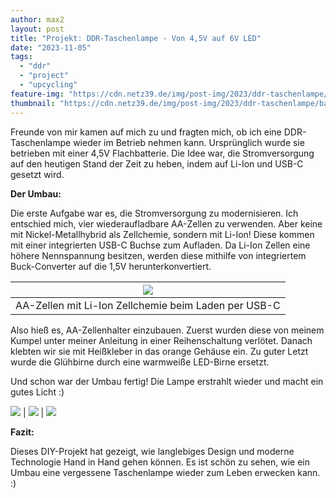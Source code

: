 ```yaml
---
author: max2
layout: post
title: "Projekt: DDR-Taschenlampe - Von 4,5V auf 6V LED"
date: "2023-11-05"
tags:
  - "ddr"
  - "project"
  - "upcycling"
feature-img: "https://cdn.netz39.de/img/post-img/2023/ddr-taschenlampe/banner.jpg"
thumbnail: "https://cdn.netz39.de/img/post-img/2023/ddr-taschenlampe/banner.jpg"
---
```


Freunde von mir kamen auf mich zu und fragten mich, ob ich eine DDR-Taschenlampe wieder im Betrieb nehmen kann. Ursprünglich wurde sie betrieben mit einer 4,5V Flachbatterie. Die Idee war, die Stromversorgung auf den heutigen Stand der Zeit zu heben, indem auf Li-Ion und USB-C gesetzt wird.

**Der Umbau:**

Die erste Aufgabe war es, die Stromversorgung zu modernisieren. Ich entschied mich, vier wiederaufladbare AA-Zellen zu verwenden. Aber keine mit Nickel-Metallhybrid als Zellchemie, sondern mit Li-Ion! Diese kommen mit einer integrierten USB-C Buchse zum Aufladen. Da Li-Ion Zellen eine höhere Nennspannung besitzen, werden diese mithilfe von integriertem Buck-Converter auf die 1,5V herunterkonvertiert.

| ![](https://cdn.netz39.de/img/post-img/2023/ddr-taschenlampe/aa-cells-charging.jpg) |
|:--:|
| AA-Zellen mit Li-Ion Zellchemie beim Laden per USB-C |


Also hieß es, AA-Zellenhalter einzubauen. Zuerst wurden diese von meinem Kumpel unter meiner Anleitung in einer Reihenschaltung verlötet. Danach klebten wir sie mit Heißkleber in das orange Gehäuse ein.
Zu guter Letzt wurde die Glühbirne durch eine warmweiße LED-Birne ersetzt.

Und schon war der Umbau fertig! Die Lampe erstrahlt wieder und macht ein gutes Licht :)

![](https://cdn.netz39.de/img/post-img/2023/ddr-taschenlampe/photo_2023-11-05_19-16-05.jpg) | ![](https://cdn.netz39.de/img/post-img/2023/ddr-taschenlampe/photo_2023-11-05_19-14-37.jpg) | ![](https://cdn.netz39.de/img/post-img/2023/ddr-taschenlampe/photo_2023-11-05_19-15-37.jpg)


**Fazit:**

Dieses DIY-Projekt hat gezeigt, wie langlebiges Design und moderne Technologie Hand in Hand gehen können. Es ist schön zu sehen, wie ein Umbau eine vergessene Taschenlampe wieder zum Leben erwecken kann. :)